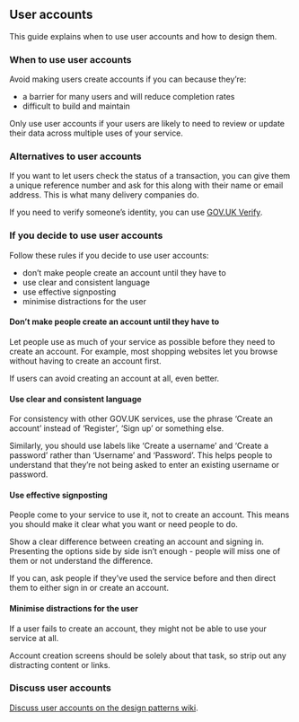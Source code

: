 ## User accounts

This guide explains when to use user accounts and how to design them.


### When to use user accounts

Avoid making users create accounts if you can because they’re:

- a barrier for many users and will reduce completion rates
- difficult to build and maintain

Only use user accounts if your users are likely to need to review or update their data across multiple uses of your service.


### Alternatives to user accounts

If you want to let users check the status of a transaction, you can give them a unique reference number and ask for this along with their name or email address. This is what many delivery companies do.

If you need to verify someone’s identity, you can use [GOV.UK Verify](https://www.gov.uk/government/publications/introducing-govuk-verify/introducing-govuk-verify).


### If you decide to use user accounts

Follow these rules if you decide to use user accounts:

- don’t make people create an account until they have to
- use clear and consistent language
- use effective signposting
- minimise distractions for the user

#### Don’t make people create an account until they have to

Let people use as much of your service as possible before they need to create an account. For example, most shopping websites let you browse without having to create an account first.

If users can avoid creating an account at all, even better.

#### Use clear and consistent language

For consistency with other GOV.UK services, use the phrase ‘Create an account’ instead of ‘Register’, ‘Sign up’ or something else.

Similarly, you should use labels like ‘Create a username’ and ‘Create a password’ rather than ‘Username’ and ‘Password’. This helps people to understand that they’re not being asked to enter an existing username or password.

#### Use effective signposting

People come to your service to use it, not to create an account. This means you should make it clear what you want or need people to do.

Show a clear difference between creating an account and signing in. Presenting the options side by side isn’t enough - people will miss one of them or not understand the difference.

If you can, ask people if they’ve used the service before and then direct them to either sign in or create an account.

#### Minimise distractions for the user

If a user fails to create an account, they might not be able to use your service at all.

Account creation screens should be solely about that task, so strip out any distracting content or links.


### Discuss user accounts

[Discuss user accounts on the design patterns wiki](https://designpatterns.hackpad.com/Creating-an-account-MnenihoDQ9J).

